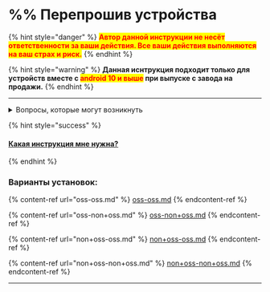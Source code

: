 # %% Перепрошив устройства

{% hint style="danger" %}
<mark style="color:red;">**Автор данной инструкции не несёт ответственности за ваши действия. Все ваши действия выполняются на ваш страх и риск.**</mark>
{% endhint %}

{% hint style="warning" %}
**Данная иснтрукция подходит только для устройств вместе с **<mark style="color:red;">**android 10 и выше**</mark>** при выпуске с завода на продажи.**
{% endhint %}

***

<details>

<summary>Вопросы, которые могут возникнуть</summary>

1. [Что такое OSS? Пояснение.](../../info/oss-is.md)
2. [Что такое vendor? Пояснение.](../../info/vendor-is.md)
3. [Как ориентироваться в twrp? Навигация.](../../info/nav-twrp.md)
4. [Как перепрошиться с Y версии android на Z версию? Пояснение.](../../info/flash-android-x.md)

</details>

{% hint style="success" %}
#### [Какая инструкция мне нужна?](wh-i-need.md)
{% endhint %}

### Варианты установок:

{% content-ref url="oss-oss.md" %}
[oss-oss.md](oss-oss.md)
{% endcontent-ref %}

{% content-ref url="oss-non+oss.md" %}
[oss-non+oss.md](oss-non+oss.md)
{% endcontent-ref %}

{% content-ref url="non+oss-oss.md" %}
[non+oss-oss.md](non+oss-oss.md)
{% endcontent-ref %}

{% content-ref url="non+oss-non+oss.md" %}
[non+oss-non+oss.md](non+oss-non+oss.md)
{% endcontent-ref %}

***
